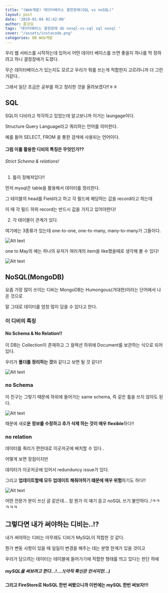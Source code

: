 ```yaml
---
title: "(Web개발) 데이터베이스 결정장애(SQL vs noSQL)"
layout: post
date: '2019-01-04 02:42:00'
author: 줌코딩
tags: '데이터베이스 결정장애 db nosql-vs-sql sql nosql '
cover: "/assets/instacode.png"
categories: DB Web개발
---
```


우리 웹 서비스를 시작하는데 있어서 어떤 데이터 베이스를 쓰면 좋을지 하나를 딱 정하려고 하니 결정장애가 도졌다.

무슨 데이터베이스가 있는지도 모르고 우리가 뭐를 쓰는게 적합한지 고르려니까 더 그런거같다..

그래서 일단 조금은 공부를 하고 정리한 것을 올려보겠다!!ㅎㅎ

## SQL

SQL이 디비라고 착각하고 있었는데 알고보니까 이거는 laungage이다.

Structure Query Language라고 쿼리하는 언어를 의미한다.

예를 들어 SELECT, FROM 을 통한 검색에 사용되는 언어이다.

#### 그럼 이를 활용한 디비의 특징은 무엇인가??

###### Strict Schema & relations!

1. 틀이 정해져있다!!

먼저 mysql은 table을 활용해서 데이터를 정리한다.

그 테이블의 head를 Field라고 하고 각 필드에 해당하는 값을 record라고 하는데

이 때 각 필드 하위 record는 반드시 값을 가지고 있어야한다!


2. 각 테이블이 관계가 있다.

여기에는 3종류가 있는데 one-to-one, one-to-many, many-to-many가 그들이다.
	
![Alt text](https://raw.githubusercontent.com/zoomKoding/zoomKoding.github.io/master/assets/_posts/mySQL-vs-NoSQL-1.png) 

one to May의 예는 하나의 유저가 여러개의 item을 like했을때로 생각해 볼 수 있다!

![Alt text](https://raw.githubusercontent.com/zoomKoding/zoomKoding.github.io/master/assets/_posts/mySQL-vs-NoSQL-2.png) 
 
 
## NoSQL(MongoDB)
 
 요즘 가장 많이 쓰이는 디비는 MongoDB는 Humongous(거대한)이라는 단어에서 나온 것으로
 
 말 그대로 데이터를 엄청 많이 담을 수 있다고 한다.
 
 
### 이 디비의 특징
 
#### No Schema & No Relation!!
 
 이 DB는 Collection이 존재하고 그 컬렉션 하위에 Document를 보관하는 식으로 되어있다.
 
 우리가 **폴더를 정리하는 것**와 같다고 보면 될 것 같다!!
 
 
 ![Alt text](https://raw.githubusercontent.com/zoomKoding/zoomKoding.github.io/master/assets/_posts/mySQL-vs-NoSQL-3.png) 
 
 
### no Schema
 이 친구는 그렇기 때문에 하위에 들어가는 same schema, 즉 같은 틀을 쓰지 않아도 된다. 
 
![Alt text](https://raw.githubusercontent.com/zoomKoding/zoomKoding.github.io/master/assets/_posts/mySQL-vs-NoSQL-4.png) 

때문에 새로**운 정보를 수정하고 추가 삭제 하는 것이 매우 flexible**하다!!

### no relation

데이터를 쿼리가 편한대로 이곳저곳에 배치할 수 있다..

어떻게 보면 장점이지만 

데이터가 이곳저곳에 있어서 redunduncy issue가 있다. 

그리고 **업데이트할때 모두 업데이트 해줘야하기 떄문에 매우 위험**하기도 하다!!

![Alt text](https://raw.githubusercontent.com/zoomKoding/zoomKoding.github.io/master/assets/_posts/mySQL-vs-NoSQL-5.png) 

어떤 전문가 분이 쓰신 글 같은데... 참 뭔가 이 얘기 듣고 noSQL 쓰기 불안하다..!ㅋㅋㅋㅋㅋ

## 그렇다면 내가 써야하는 디비는..!?

내가 써야하는 디비는 아무래도 디비가 MySQL이 적합한 것 같다.

뭔가 변동 사항이 있을 때 일일이 변경을 해주는 데는 분명 한계가 있을 것이고

우리가 담으려는 데이터는 테이블에 들어가기에 적합한 형태를 띄고 있다는 판단 하에

##### mySQL을 써보려고 한다...!....!(아직 확신은 안서지만...)

**그리고 FireStore로 NoSQL 한번 써봤으니까 이번에는 mySQL 한번 써보자!!!**

